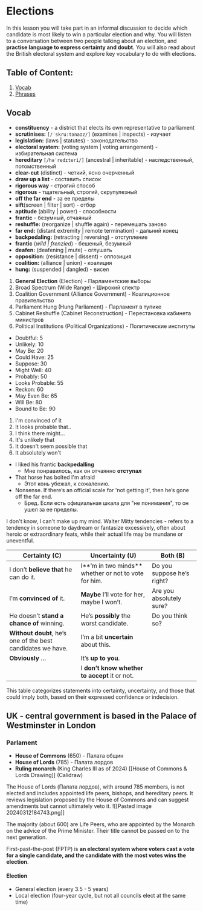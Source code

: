 # Elections

In this lesson you will take part in an informal discussion to decide which candidate is most likely to win a particular election and why. You will listen to a conversation between two people talking about an election, and **practise language to express certainty and doubt**. You will also read about the British electoral system and explore key vocabulary to do with elections.

## Table of Content:

1. [Vocab](#Vocab)
2. [Phrases](#Phrases)

## Vocab

- **constituency** - a district that elects its own representative to parliament
- **scrutinises:** `[/ˈskruːtənaɪz/]` (examines | inspects) - изучает  
- **legislation:** (laws | statutes) - законодательство  
- **electoral system:** (voting system | voting arrangement) - избирательная система
- **hereditary** `[/həˈredɪteri/]` (​ancestral | inheritable) - наследственный, потомственный
- **clear-cut** (distinct) - четкий, ясно очерченный
- **draw up a list** - составить список
- **rigorous way** - строгий способ
- **rigorous** - тщательный, строгий, скрупулезный
- **off the far end** - за ее пределы
- **sift**(screen | filter | sort) - отбор
- **aptitude** (ability | power) - способности
- **frantic** - безумный, отчаяный
- **reshuffle:** (reorganize | shuffle again) - перемешать заново
- **far end:** (distant extremity | remote termination) - дальний конец
- **backpedaling:** (retracting | reversing) - отступление
- **frantic** (*wild | frenzied*) - бешеный, безумный
- **deafen:** (deafening | mute) - оглушать
- **opposition:** (resistance | dissent) - оппозиция
- **coalition:** (alliance | union) - коалиция
- **hung:** (suspended | dangled) - висел




1. **General Election** (Election) - Парламентские выборы
2. Broad Spectrum (Wide Range) - Широкий спектр
3. Coalition Government (Alliance Government) - Коалиционное правительство
4. Parliament Hung (Hung Parliament) - Парламент в тупике
5. Cabinet Reshuffle (Cabinet Reconstruction) - Перестановка кабинета министров
6. Political Institutions (Political Organizations) - Политические институты


- Doubtful: 5
- Unlikely: 10
- May Be: 20
- Could Have: 25
- Suppose: 30
- Might Well: 40
- Probably: 50
- Looks Probable: 55
- Reckon: 60
- May Even Be: 65
- Will Be: 80
- Bound to Be: 90

1. I'm convinced of it
2. It looks probable that..
3. I think there might...
4. It's unlikely that
5. It doesn't seem possible that
6. It absolutely won't




- I liked his frantic **backpedalling**
	- Мне понравилось, как он отчаянно **отступал**
- That horse has bolted I'm afraid
	- Этот конь убежал, к сожалению.
- Nonsense. If there’s an official scale for 'not getting it', then he’s gone off the far end. 
	- Бред. Если есть официальная шкала для "не понимания", то он ушел за ее пределы.

I don't know, I can't make up my mind.
Walter Mitty tendencies - refers to a tendency in someone to daydream or fantasize excessively, often about heroic or extraordinary feats, while their actual life may be mundane or uneventful.


| Certainty (C)                                               | Uncertainty (U)                                      | Both (B)                   |
| ----------------------------------------------------------- | ---------------------------------------------------- | -------------------------- |
| I don’t **believe that** he can do it.                      | I**’m in two minds** whether or not to vote for him. | Do you suppose he’s right? |
| I’m **convinced of** it.                                    | **Maybe** I’ll vote for her, maybe I won’t.          | Are you absolutely sure?   |
| He doesn’t **stand a chance of** winning.                   | He’s **possibly** the worst candidate.               | Do you think so?           |
| **Without doubt**, he’s one of the best candidates we have. | I’m a bit **uncertain** about this.                  |                            |
| **Obviously** …                                             | It’s **up to you**.                                  |                            |
|                                                             | I **don’t know whether to accept** it or not.        |                            |


This table categorizes statements into certainty, uncertainty, and those that could imply both, based on their expressed confidence or indecision.
## UK - central government is based in the Palace of Westminster in London

### Parlament

- **House of Commons** (650) - Палата общин
- **House of Lords** (785) - Палата лордов
- **Ruling monarch** (King Charles III as of 2024)
[[House of Commons & Lords Drawing]] (Calidraw)

The House of Lords (Палата лордов), with around 785 members, is not elected and includes appointed life peers, bishops, and hereditary peers. It reviews legislation proposed by the House of Commons and can suggest amendments but cannot ultimately veto it.
![[Pasted image 20240312184743.png]]

The majority (about 600) are Life Peers, who are appointed by the Monarch on the advice of the Prime Minister. Their title cannot be passed on to the next generation.

First-past-the-post (FPTP) is **an electoral system where voters cast a vote for a single candidate, and the candidate with the most votes wins the election**.


#### Election

- General election (every 3.5 - 5 years)
- Local election (four-year cycle, but not all councils elect at the same time)

